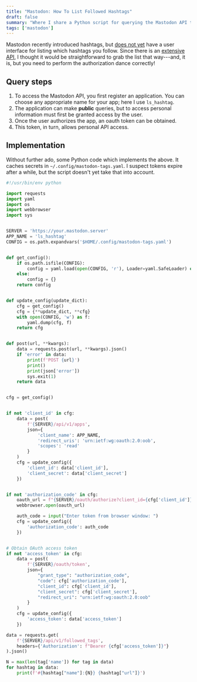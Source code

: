 ```yaml
---
title: "Mastodon: How To List Followed Hashtags"
draft: false
summary: "Where I share a Python script for querying the Mastodon API to show followed hashtags."
tags: ['mastodon']
---
```


Mastodon recently introduced hashtags, but [does not
yet](https://github.com/mastodon/mastodon/issues/20763) have a user
interface for listing which hashtags you follow. Since there is an
[extensive API](https://docs.joinmastodon.org/api/), I thought it
would be straightforward to grab the list that way---and, it is, but
you need to perform the authorization dance correctly!

## Query steps

1. To access the Mastodon API, you first register an application.
   You can choose any appropriate name for your app; here I use `ls_hashtag`.
2. The application can make **public** queries, but to access personal information must first be granted access by the user.
3. Once the user authorizes the app, an oauth token can be obtained.
4. This token, in turn, allows personal API access.

## Implementation

Without further ado, some Python code which implements the above.
It caches secrets in `~/.config/mastodon-tags.yaml`.
I suspect tokens expire after a while, but the script doesn't yet take that into account.

```python
#!/usr/bin/env python

import requests
import yaml
import os
import webbrowser
import sys


SERVER = 'https://your.mastodon.server'
APP_NAME = 'ls_hashtag'
CONFIG = os.path.expandvars('$HOME/.config/mastodon-tags.yaml')


def get_config():
    if os.path.isfile(CONFIG):
        config = yaml.load(open(CONFIG, 'r'), Loader=yaml.SafeLoader) or {}
    else:
        config = {}
    return config


def update_config(update_dict):
    cfg = get_config()
    cfg = {**update_dict, **cfg}
    with open(CONFIG, 'w') as f:
        yaml.dump(cfg, f)
    return cfg


def post(url, **kwargs):
    data = requests.post(url, **kwargs).json()
    if 'error' in data:
        print(f'POST {url}')
        print()
        print(json['error'])
        sys.exit(1)
    return data


cfg = get_config()


if not 'client_id' in cfg:
    data = post(
        f'{SERVER}/api/v1/apps',
        json={
            'client_name': APP_NAME,
            'redirect_uris': 'urn:ietf:wg:oauth:2.0:oob',
            'scopes': 'read'
        }
    )
    cfg = update_config({
        'client_id': data['client_id'],
        'client_secret': data['client_secret']
    })


if not 'authorization_code' in cfg:
    oauth_url = f"{SERVER}/oauth/authorize?client_id={cfg['client_id']}&client_secret={cfg['client_secret']}&response_type=code&redirect_uri=urn:ietf:wg:oauth:2.0:oob"
    webbrowser.open(oauth_url)

    auth_code = input("Enter token from browser window: ")
    cfg = update_config({
        'authorization_code': auth_code
    })


# Obtain OAuth access token
if not 'access_token' in cfg:
    data = post(
        f'{SERVER}/oauth/token',
        json={
            "grant_type": "authorization_code",
            "code": cfg['authorization_code'],
            "client_id": cfg['client_id'],
            "client_secret": cfg['client_secret'],
            "redirect_uri": "urn:ietf:wg:oauth:2.0:oob"
        }
    )
    cfg = update_config({
        'access_token': data['access_token']
    })

data = requests.get(
    f'{SERVER}/api/v1/followed_tags',
    headers={'Authorization': f"Bearer {cfg['access_token']}"}
).json()

N = max(len(tag['name']) for tag in data)
for hashtag in data:
    print(f'#{hashtag["name"]:{N}} {hashtag["url"]}')
```
